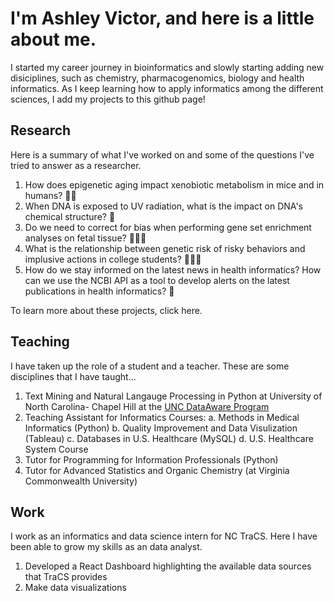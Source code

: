 # I'm Ashley Victor, and here is a little about me.
I started my career journey in bioinformatics and slowly starting adding new disiciplines, such as chemistry, pharmacogenomics, biology and health informatics. As I keep learning how to apply informatics among the different sciences, I add my projects to this github page! 
## Research
Here is a summary of what I've worked on and some of the questions I've tried to answer as a researcher.

1. How does epigenetic aging impact xenobiotic metabolism in mice and in humans? 💊🐁
2. When DNA is exposed to UV radiation, what is the impact on DNA's chemical structure? 🧬
3. Do we need to correct for bias when performing gene set enrichment analyses on fetal tissue? 👩🏻‍🍼
4. What is the relationship between genetic risk of risky behaviors and implusive actions in college students? 👩🏻‍🏫
5. How do we stay informed on the latest news in health informatics? How can we use the NCBI API as a tool to develop alerts on the latest publications in health informatics? 📰

To learn more about these projects, click here. 
   
## Teaching
I have taken up the role of a student and a teacher. These are some disciplines that I have taught...
1. Text Mining and Natural Langauge Processing in Python at University of North Carolina- Chapel Hill at the [UNC DataAware Program](https://datamine.unc.edu/dataaware-training-modules/) 
2. Teaching Assistant for Informatics Courses:
   a. Methods in Medical Informatics (Python)
   b. Quality Improvement and Data Visulization (Tableau)
   c. Databases in U.S. Healthcare (MySQL)
   d. U.S. Healthcare System Course
3. Tutor for Programming for Information Professionals (Python)
4. Tutor for Advanced Statistics and Organic Chemistry (at Virginia Commonwealth University)

## Work
I work as an informatics and data science intern for NC TraCS. Here I have been able to grow my skills as an data analyst. 
1. Developed a React Dashboard highlighting the available data sources that TraCS provides
2. Make data visualizations 

